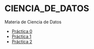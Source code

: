 # CIENCIA_DE_DATOS
Materia de Ciencia de Datos

* [Práctica 0](https://nbviewer.jupyter.org/github/SamatarouKami/CIENCIA_DE_DATOS/blob/master/P0.ipynb)
* [Práctica 1](https://nbviewer.jupyter.org/github/SamatarouKami/CIENCIA_DE_DATOS/blob/master/P1.ipynb)
* [Práctica 2](https://nbviewer.jupyter.org/github/SamatarouKami/CIENCIA_DE_DATOS/blob/master/P2.ipynb)

